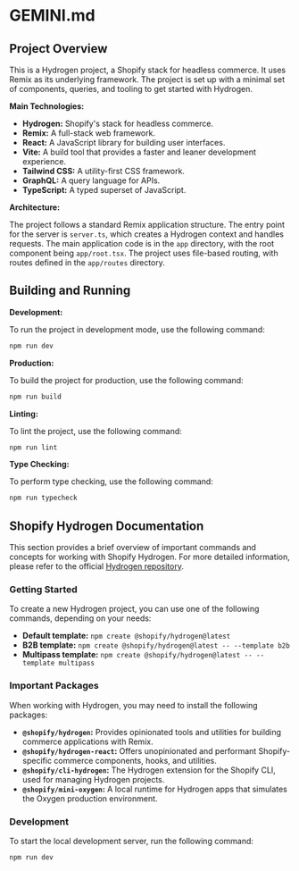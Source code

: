 # GEMINI.md

## Project Overview

This is a Hydrogen project, a Shopify stack for headless commerce. It uses Remix as its underlying framework. The project is set up with a minimal set of components, queries, and tooling to get started with Hydrogen.

**Main Technologies:**

*   **Hydrogen:** Shopify's stack for headless commerce.
*   **Remix:** A full-stack web framework.
*   **React:** A JavaScript library for building user interfaces.
*   **Vite:** A build tool that provides a faster and leaner development experience.
*   **Tailwind CSS:** A utility-first CSS framework.
*   **GraphQL:** A query language for APIs.
*   **TypeScript:** A typed superset of JavaScript.

**Architecture:**

The project follows a standard Remix application structure. The entry point for the server is `server.ts`, which creates a Hydrogen context and handles requests. The main application code is in the `app` directory, with the root component being `app/root.tsx`. The project uses file-based routing, with routes defined in the `app/routes` directory.

## Building and Running

**Development:**

To run the project in development mode, use the following command:

```bash
npm run dev
```

**Production:**

To build the project for production, use the following command:

```bash
npm run build
```

**Linting:**

To lint the project, use the following command:

```bash
npm run lint
```

**Type Checking:**

To perform type checking, use the following command:

```bash
npm run typecheck
```

## Shopify Hydrogen Documentation

This section provides a brief overview of important commands and concepts for working with Shopify Hydrogen. For more detailed information, please refer to the official [Hydrogen repository](https://github.com/Shopify/hydrogen).

### Getting Started

To create a new Hydrogen project, you can use one of the following commands, depending on your needs:

*   **Default template:** `npm create @shopify/hydrogen@latest`
*   **B2B template:** `npm create @shopify/hydrogen@latest -- --template b2b`
*   **Multipass template:** `npm create @shopify/hydrogen@latest -- --template multipass`

### Important Packages

When working with Hydrogen, you may need to install the following packages:

*   **`@shopify/hydrogen`:** Provides opinionated tools and utilities for building commerce applications with Remix.
*   **`@shopify/hydrogen-react`:** Offers unopinionated and performant Shopify-specific commerce components, hooks, and utilities.
*   **`@shopify/cli-hydrogen`:** The Hydrogen extension for the Shopify CLI, used for managing Hydrogen projects.
*   **`@shopify/mini-oxygen`:** A local runtime for Hydrogen apps that simulates the Oxygen production environment.

### Development

To start the local development server, run the following command:

```bash
npm run dev
```
